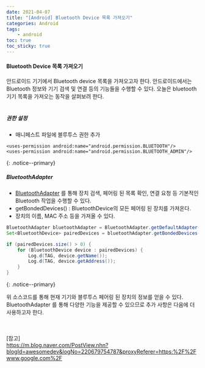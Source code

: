 ```yaml
---
date: 2021-04-07
title: "[Android] Bluetooth Device 목록 가져오기"
categories: Android
tags:
    - android
toc: true
toc_sticky: true
---
```

#### Bluetooth Device 목록 가져오기

안드로이드 기기에서 Bluetooth device 목록을 가져오고자 한다. 안드로이드에서는 Bluetooth 정보와 기기 검색 및 연결 등의 기능들을 수행할 수 있다. 오늘은 bluetooth 기기 목록을 가져오는 동작을 살펴보려 한다.  
&nbsp;  

##### 권한 설정  
- 매니페스트 파일에 블루투스 권한 추가  

```
<uses-permission android:name="android.permission.BLUETOOTH"/>
<uses-permission android:name="android.permission.BLUETOOTH_ADMIN"/>
```
{: .notice--primary}  

##### BluetoothAdapter  
- [BluetoothAdapter](https://developer.android.com/reference/android/bluetooth/BluetoothAdapter) 를 통해 장치 검색, 페어링 된 목록 확인, 연결 요청 등 기본적인 Bluetooth 작업을 수행할 수 있다.  
- getBondedDevices() : BluetoothDevice의 모든 페어링 된 장치를 가져온다.  
- 장치의 이름, MAC 주소 등을 가져올 수 있다.  

``` java
BluetoothAdapter bluetoothAdapter = BluetoothAdapter.getDefaultAdapter();
Set<BluetoothDevice> pairedDevices = bluetoothAdapter.getBondedDevices();

if (pairedDevices.size() > 0) {
    for (BluetoothDevice device : pairedDevices) {
        Log.d(TAG, device.getName());
        Log.d(TAG, device.getAddress());
    }
}
```
{: .notice--primary}  

위 소스코드를 통해 현재 기기와 블루투스 페어링 된 장치의 정보를 얻을 수 있다. BluetoothAdapter 를 통해 다양한 기능을 제공할 수 있으므로 추가 사항은 다음에 더 사용하고자 한다.  

&nbsp;  
&nbsp;  
[참고]  
<https://m.blog.naver.com/PostView.nhn?blogId=awesomedev&logNo=220679754787&proxyReferer=https:%2F%2Fwww.google.com%2F>
